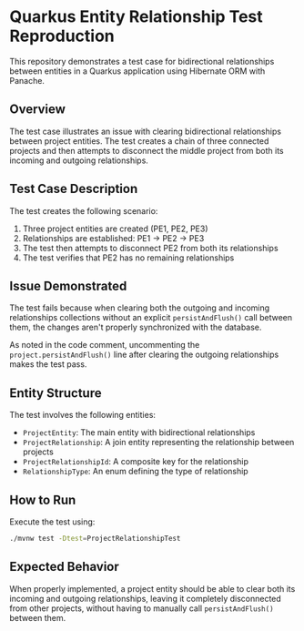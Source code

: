 # Quarkus Entity Relationship Test Reproduction

This repository demonstrates a test case for bidirectional relationships between entities in a Quarkus application using Hibernate ORM with Panache.

## Overview

The test case illustrates an issue with clearing bidirectional relationships between project entities. The test creates a chain of three connected projects and then attempts to disconnect the middle project from both its incoming and outgoing relationships.

## Test Case Description

The test creates the following scenario:

1. Three project entities are created (PE1, PE2, PE3)
2. Relationships are established: PE1 → PE2 → PE3
3. The test then attempts to disconnect PE2 from both its relationships
4. The test verifies that PE2 has no remaining relationships

## Issue Demonstrated

The test fails because when clearing both the outgoing and incoming relationships collections without an explicit ```persistAndFlush()``` call between them, the changes aren't properly synchronized with the database.

As noted in the code comment, uncommenting the ```project.persistAndFlush()``` line after clearing the outgoing relationships makes the test pass.

## Entity Structure

The test involves the following entities:
- ```ProjectEntity```: The main entity with bidirectional relationships
- ```ProjectRelationship```: A join entity representing the relationship between projects
- ```ProjectRelationshipId```: A composite key for the relationship
- ```RelationshipType```: An enum defining the type of relationship

## How to Run

Execute the test using:

```bash
./mvnw test -Dtest=ProjectRelationshipTest
```

## Expected Behavior

When properly implemented, a project entity should be able to clear both its incoming and outgoing relationships, leaving it completely disconnected from other projects, without having to manually call ```persistAndFlush()``` between them.
